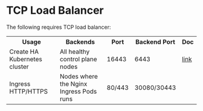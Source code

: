 # TCP Load Balancer

The following requires TCP load balancer:

<table>
  <tr>
    <th>Usage</th>
    <th>Backends</th>
    <th>Port</th>
    <th>Backend Port</th>
    <th>Doc</th>
  </tr>
  <tr>
    <td>Create HA Kubernetes cluster</td>
    <td>All healthy control plane nodes</td>
    <td>16443</td>
    <td>6443</td>
    <td>
      <a href="https://kubernetes.io/docs/setup/production-environment/tools/kubeadm/high-availability/">link</a>
    </td>
  </tr>
  <tr>
    <td>Ingress HTTP/HTTPS</td>
    <td>Nodes where the Nginx Ingress Pods runs</td>
    <td>80/443</td>
    <td>30080/30443</td>
    <td></td>
  </tr>
</table>
